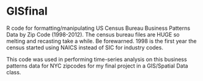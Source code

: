GISfinal
========

R code for formatting/manipulating US Census Bureau Business Patterns Data by Zip Code (1998-2012).
The census bureau files are HUGE so melting and recasting take a while. Be forewarned.
1998 is the first year the census started using NAICS instead of SIC for industry codes.

This code was used in performing time-series analysis on this business patterns data for NYC zipcodes
for my final project in a GIS/Spatial Data class.
